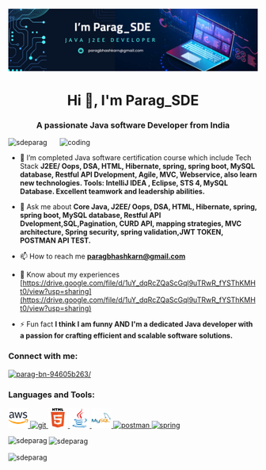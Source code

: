 ![logo](https://github.com/SDEParag/SDEParag/blob/main/Github%20Banner.png)
<h1 align="center">Hi 👋, I'm Parag_SDE</h1>
<h3 align="center">A passionate Java software Developer from India</h3>
<img align="right" alt="coding"width="400"src="https://cdn.dribbble.com/users/1292677/screenshots/6139167/avento.gif">
<p align="left"> <img src="https://komarev.com/ghpvc/?username=sdeparag&label=Profile%20views&color=0e75b6&style=flat" alt="sdeparag" /> </p>

- 🌱 I’m completed Java software certification course which include Tech Stack **J2EE/ Oops, DSA, HTML, Hibernate, spring, spring boot, MySQL database, Restful API Dvelopment, Agile, MVC, Webservice, also learn new technologies. Tools: IntelliJ IDEA , Eclipse, STS 4, MySQL Database. Excellent teamwork and leadership abilities.**

- 💬 Ask me about **Core Java, J2EE/ Oops, DSA, HTML, Hibernate, spring, spring boot, MySQL database, Restful API Dvelopment,SQL,Pagination, CURD API, mapping strategies, MVC architecture, Spring security, spring validation,JWT TOKEN, POSTMAN API TEST.**

- 📫 How to reach me **paragbhashkarn@gmail.com**

- 📄 Know about my experiences [https://drive.google.com/file/d/1uY_dqRcZQaScGql9uTRwR_fYSThKMHt0/view?usp=sharing](https://drive.google.com/file/d/1uY_dqRcZQaScGql9uTRwR_fYSThKMHt0/view?usp=sharing)

- ⚡ Fun fact **I think I am funny AND I'm a dedicated Java developer with a passion for crafting efficient and scalable software solutions.**

<h3 align="left">Connect with me:</h3>
<p align="left">
<a href="https://linkedin.com/in/parag-bn-94605b263/" target="blank"><img align="center" src="https://raw.githubusercontent.com/rahuldkjain/github-profile-readme-generator/master/src/images/icons/Social/linked-in-alt.svg" alt="parag-bn-94605b263/" height="30" width="40" /></a>
</p>

<h3 align="left">Languages and Tools:</h3>
<p align="left"> <a href="https://aws.amazon.com" target="_blank" rel="noreferrer"> <img src="https://raw.githubusercontent.com/devicons/devicon/master/icons/amazonwebservices/amazonwebservices-original-wordmark.svg" alt="aws" width="40" height="40"/> </a> <a href="https://git-scm.com/" target="_blank" rel="noreferrer"> <img src="https://www.vectorlogo.zone/logos/git-scm/git-scm-icon.svg" alt="git" width="40" height="40"/> </a> <a href="https://www.w3.org/html/" target="_blank" rel="noreferrer"> <img src="https://raw.githubusercontent.com/devicons/devicon/master/icons/html5/html5-original-wordmark.svg" alt="html5" width="40" height="40"/> </a> <a href="https://www.java.com" target="_blank" rel="noreferrer"> <img src="https://raw.githubusercontent.com/devicons/devicon/master/icons/java/java-original.svg" alt="java" width="40" height="40"/> </a> <a href="https://www.mysql.com/" target="_blank" rel="noreferrer"> <img src="https://raw.githubusercontent.com/devicons/devicon/master/icons/mysql/mysql-original-wordmark.svg" alt="mysql" width="40" height="40"/> </a> <a href="https://postman.com" target="_blank" rel="noreferrer"> <img src="https://www.vectorlogo.zone/logos/getpostman/getpostman-icon.svg" alt="postman" width="40" height="40"/> </a> <a href="https://spring.io/" target="_blank" rel="noreferrer"> <img src="https://www.vectorlogo.zone/logos/springio/springio-icon.svg" alt="spring" width="40" height="40"/> </a> </p>

<p><img align="left" src="https://github-readme-stats.vercel.app/api/top-langs?username=sdeparag&show_icons=true&locale=en&layout=compact" alt="sdeparag" /></p>

<p>&nbsp;<img align="center" src="https://github-readme-stats.vercel.app/api?username=sdeparag&show_icons=true&locale=en" alt="sdeparag" /></p>

<p><img align="center" src="https://github-readme-streak-stats.herokuapp.com/?user=sdeparag&" alt="sdeparag" /></p>
